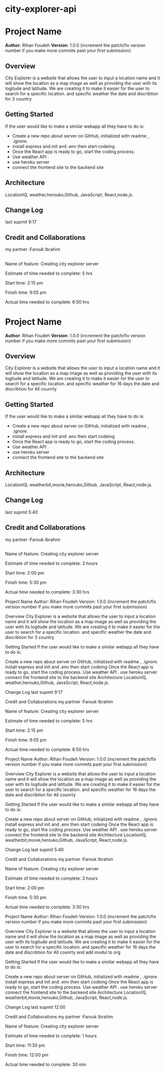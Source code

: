 # city-explorer-api







# Project Name

**Author**: Rihan Foudeh
**Version**: 1.0.0 (increment the patch/fix version number if you make more commits past your first submission)

## Overview

City Explorer is a website that allows the user to input a location name and it will show the location as a map image as well as providing the user with its logitude and latitude. We are creating it to make it easier for the user to search for a specific location. 
and specific weather the date and discribtion for 3 country

## Getting Started

If the user would like to make a similar webapp all they have to do is:
   * Create a new repo about server on GitHub, initialized with readme , .ignore.
   * install express and init and .env then start codeing
   * Once the React app is ready to go, start the coding process.
   * Use weather API .
   * use heroku server
   * connect the frontend site to the backend site
   
    

## Architecture
LocationIQ, weather,herouko,Github, JavaScript, React,node.js.

## Change Log
last supmit 9:17
## Credit and Collaborations
my partner :Farouk Ibrahim

##
Name of feature: Creating city explorer server

Estimate of time needed to complete: 5 hrs

Start time: 2:15 pm

Finish time: 9:05 pm

Actual time needed to complete: 6:50 hrs











# Project Name

**Author**: Rihan Foudeh
**Version**: 1.0.0 (increment the patch/fix version number if you make more commits past your first submission)

## Overview

City Explorer is a website that allows the user to input a location name and it will show the location as a map image as well as providing the user with its logitude and latitude. We are creating it to make it easier for the user to search for a specific location. 
and specific weather for 16 days the date and discribtion for All counrty

## Getting Started

If the user would like to make a similar webapp all they have to do is:
   * Create a new repo about server on GitHub, initialized with readme , .ignore.
   * install express and init and .env then start codeing
   * Once the React app is ready to go, start the coding process.
   * Use weather API .
   * use heroku server
   * connect the frontend site to the backend site
   
    

## Architecture
LocationIQ, weatherbit,movie,herouko,Github, JavaScript, React,node.js.

## Change Log
last supmit 5:40
## Credit and Collaborations
my partner :Farouk Ibrahim

##
Name of feature: Creating city explorer server

Estimate of time needed to complete: 3 hours

Start time: 2:00 pm

Finish time: 5:30 pm

Actual time needed to complete: 3:30 hrs




Project Name
Author: Rihan Foudeh Version: 1.0.0 (increment the patch/fix version number if you make more commits past your first submission)

Overview
City Explorer is a website that allows the user to input a location name and it will show the location as a map image as well as providing the user with its logitude and latitude. We are creating it to make it easier for the user to search for a specific location. and specific weather the date and discribtion for 3 country

Getting Started
If the user would like to make a similar webapp all they have to do is:

Create a new repo about server on GitHub, initialized with readme , .ignore.
install express and init and .env then start codeing
Once the React app is ready to go, start the coding process.
Use weather API .
use heroku server
connect the frontend site to the backend site
Architecture
LocationIQ, weather,herouko,Github, JavaScript, React,node.js.

Change Log
last supmit 9:17

Credit and Collaborations
my partner :Farouk Ibrahim

Name of feature: Creating city explorer server

Estimate of time needed to complete: 5 hrs

Start time: 2:15 pm

Finish time: 9:05 pm

Actual time needed to complete: 6:50 hrs

Project Name Author: Rihan Foudeh Version: 1.0.0 (increment the patch/fix version number if you make more commits past your first submission)

Overview City Explorer is a website that allows the user to input a location name and it will show the location as a map image as well as providing the user with its logitude and latitude. We are creating it to make it easier for the user to search for a specific location. and specific weather for 16 days the date and discribtion for All counrty

Getting Started If the user would like to make a similar webapp all they have to do is:

Create a new repo about server on GitHub, initialized with readme , .ignore. install express and init and .env then start codeing Once the React app is ready to go, start the coding process. Use weather API . use heroku server connect the frontend site to the backend site Architecture LocationIQ, weatherbit,movie,herouko,Github, JavaScript, React,node.js.

Change Log last supmit 5:40

Credit and Collaborations my partner :Farouk Ibrahim

Name of feature: Creating city explorer server

Estimate of time needed to complete: 3 hours

Start time: 2:00 pm

Finish time: 5:30 pm

Actual time needed to complete: 3:30 hrs

Project Name Author: Rihan Foudeh Version: 1.0.0 (increment the patch/fix version number if you make more commits past your first submission)

Overview City Explorer is a website that allows the user to input a location name and it will show the location as a map image as well as providing the user with its logitude and latitude. We are creating it to make it easier for the user to search for a specific location. and specific weather for 16 days the date and discribtion for All counrty and add modul to org

Getting Started If the user would like to make a similar webapp all they have to do is:

Create a new repo about server on GitHub, initialized with readme , .ignore. install express and init and .env then start codeing Once the React app is ready to go, start the coding process. Use weather API . use heroku server connect the frontend site to the backend site Architecture LocationIQ, weatherbit,movie,herouko,Github, JavaScript, React,node.js.

Change Log last supmit 12:00

Credit and Collaborations my partner :Farouk Ibrahim

Name of feature: Creating city explorer server

Estimate of time needed to complete: 1 hours

Start time: 11:30 pm

Finish time: 12:00 pm

Actual time needed to complete: 30 min







